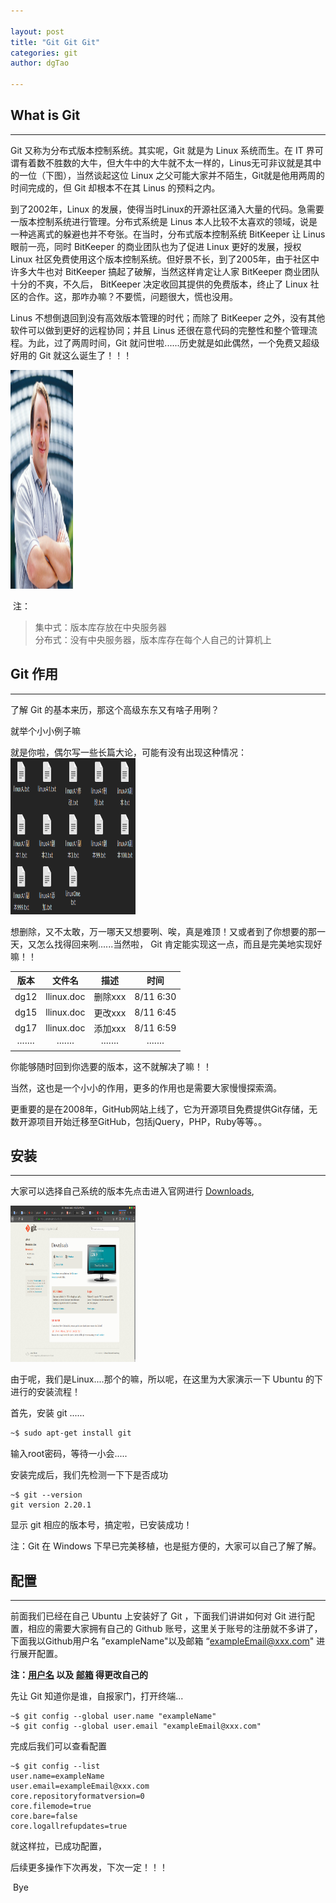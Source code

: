 ```yaml
---

layout: post
title: "Git Git Git"
categories: git
author: dgTao

---
```


## What is Git ##

------------

Git 又称为分布式版本控制系统。其实呢，Git 就是为 Linux 系统而生。在 IT 界可谓有着数不胜数的大牛，但大牛中的大牛就不太一样的，Linus无可非议就是其中的一位（下图），当然谈起这位 Linux 之父可能大家并不陌生，Git就是他用两周的时间完成的，但 Git 却根本不在其 Linus 的预料之内。

到了2002年，Linux 的发展，使得当时Linux的开源社区涌入大量的代码。急需要一版本控制系统进行管理。分布式系统是 Linus 本人比较不太喜欢的领域，说是一种逃离式的躲避也并不夸张。在当时，分布式版本控制系统 BitKeeper 让 Linus 眼前一亮，同时 BitKeeper 的商业团队也为了促进 Linux 更好的发展，授权 Linux 社区免费使用这个版本控制系统。但好景不长，到了2005年，由于社区中许多大牛也对 BitKeeper 搞起了破解，当然这样肯定让人家 BitKeeper 商业团队十分的不爽，不久后， BitKeeper 决定收回其提供的免费版本，终止了 Linux 社区的合作。这，那咋办嘛？不要慌，问题很大，慌也没用。

Linus 不想倒退回到没有高效版本管理的时代；而除了 BitKeeper 之外，没有其他软件可以做到更好的远程协同；并且 Linus 还很在意代码的完整性和整个管理流程。为此，过了两周时间，Git 就问世啦......历史就是如此偶然，一个免费又超级好用的 Git 就这么诞生了！！！

<img src="/assets/gitOne/Selection_007.png" width="100" height="350"/>

​	  注：

> 集中式：版本库存放在中央服务器                                            
> 分布式：没有中央服务器，版本库存在每个人自己的计算机上

## Git 作用 ##

---

了解 Git 的基本来历，那这个高级东东又有啥子用咧？

就举个小小例子嘛

就是你啦，偶尔写一些长篇大论，可能有没有出现这种情况：<img src="/assets/gitOne/Selection_002.png" width="200" height="250"/>

想删除，又不太敢，万一哪天又想要咧、唉，真是难顶！又或者到了你想要的那一天，又怎么找得回来咧......当然啦， Git 肯定能实现这一点，而且是完美地实现好嘛！！

|  版本   |   文件名  |  描述   |  时间  |
| :----: | :------: | :----: | :----: |
| dg12 | llinux.doc | 删除xxx|8/11 6:30|
| dg15 | llinux.doc | 更改xxx|8/11 6:45|
| dg17 | llinux.doc | 添加xxx|8/11 6:59|
| ······· | ······· | ······· |·······|


你能够随时回到你选要的版本，这不就解决了嘛！！

当然，这也是一个小小的作用，更多的作用也是需要大家慢慢探索滴。

更重要的是在2008年，GitHub网站上线了，它为开源项目免费提供Git存储，无数开源项目开始迁移至GitHub，包括jQuery，PHP，Ruby等等。。

## 安装  ##

----------

大家可以选择自己系统的版本先点击进入官网进行 [Downloads](https://git-scm.com/downloads),

​              <img src="/assets/gitOne/Download.png" width="200" height="250"/>

由于呢，我们是Linux....那个的嘛，所以呢，在这里为大家演示一下 Ubuntu 的下进行的安装流程！

首先，安装 git ......

``` sh
~$ sudo apt-get install git 
```

输入root密码，等待一小会.....

安装完成后，我们先检测一下下是否成功

```shell
~$ git --version
git version 2.20.1
```

显示 git 相应的版本号，搞定啦，已安装成功！

注：Git 在 Windows 下早已完美移植，也是挺方便的，大家可以自己了解了解。 

## 配置 ##

----

前面我们已经在自己 Ubuntu 上安装好了 Git ，下面我们讲讲如何对 Git 进行配置，相应的需要大家拥有自己的 Github 账号，这里关于账号的注册就不多讲了，下面我以Github用户名 ”exampleName"以及邮箱 “exampleEmail@xxx.com" 进行展开配置。

**注：<u>用户名</u> 以及 <u>邮箱</u> 得更改自己的**

先让 Git 知道你是谁，自报家门，打开终端...

```shell
~$ git config --global user.name "exampleName"
~$ git config --global user.email "exampleEmail@xxx.com"
```

完成后我们可以查看配置

```shell
~$ git config --list
user.name=exampleName
user.email=exampleEmail@xxx.com
core.repositoryformatversion=0
core.filemode=true
core.bare=false
core.logallrefupdates=true
```

就这样拉，已成功配置，

后续更多操作下次再发，下次一定！！！

​                    Bye